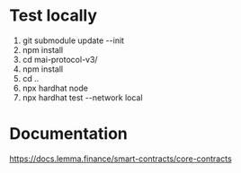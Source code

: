 # Test locally
1. git submodule update --init
2. npm install
3. cd mai-protocol-v3/
4. npm install
5. cd ..
6. npx hardhat node
7. npx hardhat test --network local

# Documentation
https://docs.lemma.finance/smart-contracts/core-contracts

